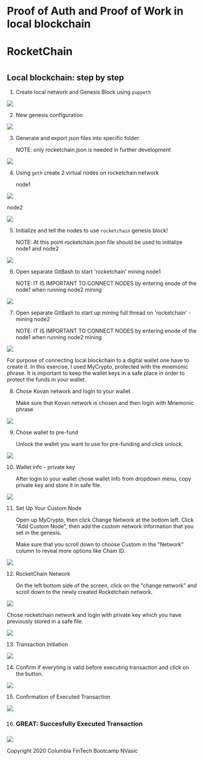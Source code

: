 <h1>Proof of Auth and Proof of Work in local blockchain</h1>

<h1> RocketChain<h1>



<h2>Local blockchain: step by step</h2>


1. <p>Create local network and Genesis Block using <code>puppeth</code></p>


![](https://github.com/NinoslavVasic/RocketChain/blob/master/Screenshots1/1_add_rocketchain_puppeth.png)


2. <p> New genesis configuration </p>


![](https://github.com/NinoslavVasic/RocketChain/blob/master/Screenshots1/2_genesis_conf.png)


3. <p> Generate and export json files into specific folder. <p>
   <p> NOTE: only rocketchain.json is needed in further development</p>


![](https://github.com/NinoslavVasic/RocketChain/blob/master/Screenshots1/3_gen_exp_json.png)


4. <p> Using <code>geth</code> create 2 virtual nodes on rocketchain network <p>
   <p>node1</p>


![](https://github.com/NinoslavVasic/RocketChain/blob/master/Screenshots1/4_cre_node1.png)


   <p> node2 </p>

![](https://github.com/NinoslavVasic/RocketChain/blob/master/Screenshots1/5_cre_node2.png)


5. <p> Initialize and tell the nodes to use <code>rocketchain</code> genesis block! </p>

   <p> NOTE: At this point rocketchain.json file should be used to initialize node1 and node2</p>


![](https://github.com/NinoslavVasic/RocketChain/blob/master/Screenshots1/6_init_node1.png)


6. <p> Open separate GitBash to start 'rocketchain' mining node1 <p>

   <p> NOTE: IT IS IMPORTANT TO CONNECT NODES  by entering enode of the node1 when running node2 mining </p>

![](https://github.com/NinoslavVasic/RocketChain/blob/master/Screenshots1/7_minthread_node1.png)

7. <p> Open separate GitBash to start up mining full thread on 'rocketchain' - mining node2 </p>

   <p> NOTE: IT IS IMPORTANT TO CONNECT NODES  by entering enode of the node1 when running node2 mining</p>

![](https://github.com/NinoslavVasic/RocketChain/blob/master/Screenshots1/8_minthread_node2.png)

   <p> For purpose of connecting local blockchain to a digital wallet one have to create it. In this exercise, I used MyCrypto, protected with the mnemonic phrase. It is important to keep the wallet keys in a safe place in order to protect the funds in your wallet.</p>

8. <p>  Chose Kovan network and login to your wallet </p>
   <p> Make sure that Kovan  network is chosen and then login with Mnemonic phrase</p>


![](https://github.com/NinoslavVasic/RocketChain/blob/master/Screenshots1/9_mycrypto.png)

9. <p> Chose wallet to pre-fund </p>

   <p> Unlock the wallet you want to use for pre-funding and click unlock. </p>

![](https://github.com/NinoslavVasic/RocketChain/blob/master/Screenshots1/10_mn_login.png)

10. <p> Wallet info - private key </p>
    <p> After login to your wallet chose wallet info from dropdown menu, copy private key and store it in safe file.  </p>

![](https://github.com/NinoslavVasic/RocketChain/blob/master/Screenshots1/11_wallet_priv_key.png)

11. <p> Set Up Your Custom Node </p>

    <p> Open up MyCrypto, then click Change Network at the bottom left. Click "Add Custom Node", then add the custom network information that you set in the genesis.</p>

    <p>Make sure that you scroll down to choose Custom in the "Network" column to reveal more options like Chain ID.</p>


![](https://github.com/NinoslavVasic/RocketChain/blob/master/Screenshots1/12_add_custom_node.png)

12. <p> RocketChain Network </p>

    <p> On the left bottom side of the screen, click on the "change network" and scroll down to the newly created Rocketchain network.  </p>

![](https://github.com/NinoslavVasic/RocketChain/blob/master/Screenshots1/13_access_rocch.png)

   
   <p> Chose rocketchain network and login with private key which you have previously stored in a safe file.  </p>

![](https://github.com/NinoslavVasic/RocketChain/blob/master/Screenshots1/13.1_my_crypto_login_pk.PNG)



13. <p> Transaction Initiation </p>


![](https://github.com/NinoslavVasic/RocketChain/blob/master/Screenshots1/14_transaction_initiation.PNG)

14. <p> Confirm if everyting is valid before executing transaction and click on the button. </p>

![](https://github.com/NinoslavVasic/RocketChain/blob/master/Screenshots1/15_confirm_transaction.PNG)


15. <p> Confirmation of Executed Transaction </p>

![](https://github.com/NinoslavVasic/RocketChain/blob/master/Screenshots1/16_transaction_confirmation.PNG)



16. <h3> GREAT: Succesfully Executed Transaction <h3>

![](https://github.com/NinoslavVasic/RocketChain/blob/master/Screenshots1/17_succesfull_transaction.PNG)


<footer>
    
Copyright 2020 Columbia FinTech Bootcamp NVasic
    
    
</footer>




